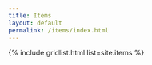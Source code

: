 ```yaml
---
title: Items
layout: default
permalink: /items/index.html
---
```


{% include gridlist.html list=site.items %}
